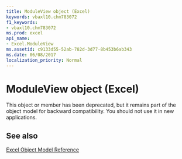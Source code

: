 ```yaml
---
title: ModuleView object (Excel)
keywords: vbaxl10.chm783072
f1_keywords:
- vbaxl10.chm783072
ms.prod: excel
api_name:
- Excel.ModuleView
ms.assetid: c9133d55-52ab-782d-3d77-8b453b6ab343
ms.date: 06/08/2017
localization_priority: Normal
---
```



# ModuleView object (Excel)

This object or member has been deprecated, but it remains part of the object model for backward compatibility. You should not use it in new applications.


## See also


[Excel Object Model Reference](overview/Excel/object-model.md)


